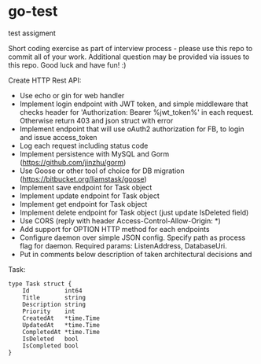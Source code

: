 # go-test
test assigment

Short coding exercise as part of interview process - please use this repo to commit all of your work. Additional question may be provided via issues to this repo. Good luck and have fun! :)

Create HTTP Rest API:

* Use echo or gin for web handler
* Implement login endpoint with JWT token, and simple middleware that checks header for 'Authorization: Bearer %jwt_token%' in each request. Otherwise return 403 and json struct with error
* Implement endpoint that will use oAuth2 authorization for FB, to login and issue access_token
* Log each request including status code
* Implement persistence with MySQL and Gorm (https://github.com/jinzhu/gorm)
* Use Goose or other tool of choice for DB migration (https://bitbucket.org/liamstask/goose)
* Implement save endpoint for Task object
* Implement update endpoint for Task object
* Implement get endpoint for Task object
* Implement delete endpoint for Task object (just update IsDeleted field)
* Use CORS (reply with header Access-Control-Allow-Origin: *)
* Add support for OPTION HTTP method for each endpoints
* Configure daemon over simple JSON config. Specify path as process flag for daemon. Required params: ListenAddress, DatabaseUri.
* Put in comments below description of taken architectural decisions and

Task:

```
type Task struct {
    Id          int64
    Title       string
    Description string
    Priority    int
    CreatedAt   *time.Time
    UpdatedAt   *time.Time
    CompletedAt *time.Time
    IsDeleted   bool
    IsCompleted bool
}
```
